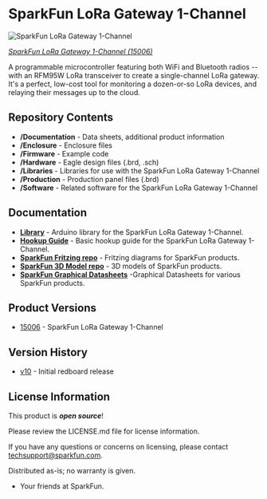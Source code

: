 SparkFun LoRa Gateway 1-Channel
========================================

![SparkFun LoRa Gateway 1-Channel](https://cdn.sparkfun.com/assets/parts/1/3/3/2/1/15006-SparkFun_LoRa_Gateway_-_1-Channel__ESP32_-01.jpg)

[*SparkFun LoRa Gateway 1-Channel (15006)*](https://www.sparkfun.com/products/15006)

A programmable microcontroller featuring both WiFi and Bluetooth radios -- with an RFM95W LoRa transceiver to create a single-channel LoRa gateway. It's a perfect, low-cost tool for monitoring a dozen-or-so LoRa devices, and relaying their messages up to the cloud.

Repository Contents
-------------------

* **/Documentation** - Data sheets, additional product information
* **/Enclosure** - Enclosure files 
* **/Firmware** - Example code 
* **/Hardware** - Eagle design files (.brd, .sch)
* **/Libraries** - Libraries for use with the SparkFun LoRa Gateway 1-Channel
* **/Production** - Production panel files (.brd)
* **/Software** - Related software for the SparkFun LoRa Gateway 1-Channel

Documentation
--------------
* **[Library](https://github.com/sparkfun/ESP32_LoRa_1Ch_Gateway)** - Arduino library for the SparkFun LoRa Gateway 1-Channel.
* **[Hookup Guide](https://learn.sparkfun.com/tutorials/sparkfun-lora-gateway-1-channel-hookup-guide)** - Basic hookup guide for the SparkFun LoRa Gateway 1-Channel.
* **[SparkFun Fritzing repo](https://github.com/sparkfun/Fritzing_Parts)** - Fritzing diagrams for SparkFun products.
* **[SparkFun 3D Model repo](https://github.com/sparkfun/3D_Models)** - 3D models of SparkFun products. 
* **[SparkFun Graphical Datasheets](https://github.com/sparkfun/Graphical_Datasheets)** -Graphical Datasheets for various SparkFun products.

Product Versions
----------------
* [15006](https://www.sparkfun.com/products/15006) - SparkFun LoRa Gateway 1-Channel

Version History
---------------
* [v10](https://github.com/sparkfun/ESP32_LoRa_1Ch_Gateway/releases/tag/v10) - Initial redboard release



License Information
-------------------

This product is _**open source**_! 

Please review the LICENSE.md file for license information. 

If you have any questions or concerns on licensing, please contact techsupport@sparkfun.com.

Distributed as-is; no warranty is given.

- Your friends at SparkFun.

_<COLLABORATION CREDIT>_
